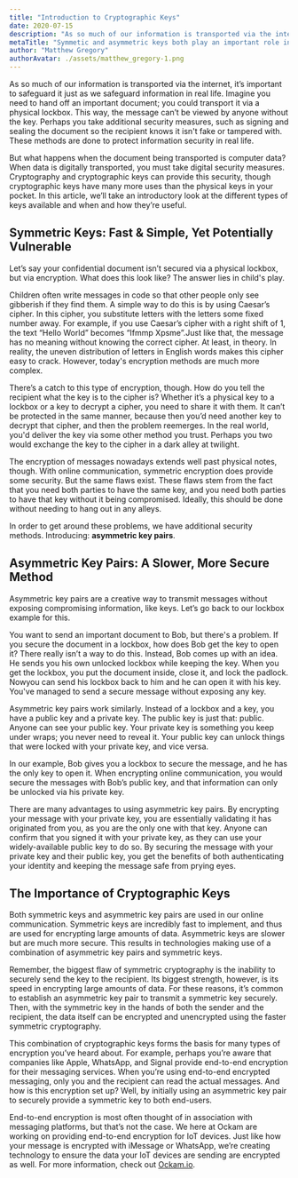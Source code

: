 ```yaml
---
title: "Introduction to Cryptographic Keys"
date: 2020-07-15
description: "As so much of our information is transported via the internet, it’s important to safeguard it. Cryptographic keys make this possible."
metaTitle: "Symmetic and asymmetric keys both play an important role in cryptography, the foundation of Internet security."
author: "Matthew Gregory"
authorAvatar: ./assets/matthew_gregory-1.png
---
```


As so much of our information is transported via the internet, it’s important to safeguard it just as we safeguard information in real life. Imagine you need to hand off an important document; you could transport it via a physical lockbox. This way, the message can’t be viewed by anyone without the key. Perhaps you take additional security measures, such as signing and sealing the document so the recipient knows it isn't fake or tampered with. These methods are done to protect information security in real life.

But what happens when the document being transported is computer data? When data is digitally transported, you must take digital security measures. Cryptography and cryptographic keys can provide this security, though cryptographic keys have many more uses than the physical keys in your pocket. In this article, we’ll take an introductory look at the different types of keys available and when and how they’re useful. 
## Symmetric Keys: Fast & Simple, Yet Potentially Vulnerable
Let’s say your  confidential document isn’t secured via a physical lockbox, but via encryption. What does this look like? The answer lies in child's play.

Children often write messages in code so that other people only see gibberish if they find them. A simple way to do this is by using Caesar’s cipher. In this cipher, you substitute letters with the letters some fixed number away. For example, if you use Caesar’s cipher with a right shift of 1, the text “Hello World” becomes “Ifmmp Xpsme”.Just like that, the message has no meaning without knowing the correct cipher. At least, in theory. In reality, the uneven distribution of letters in English words makes this cipher easy to crack. However, today's encryption methods are much more complex.

There’s a catch to this type of encryption, though. How do you tell the recipient what the key is to the cipher is? Whether it’s a physical key to a lockbox or a key to decrypt a cipher, you need to share it with them. It can’t be protected in the same manner, because then you’d need another key to decrypt that cipher, and then the problem reemerges. In the real world, you'd deliver the key via some other method you trust. Perhaps you two would exchange the key to the cipher in a dark alley at twilight.

The encryption of messages nowadays extends well past physical notes, though. With online communication, symmetric encryption does provide some security. But the same flaws exist. These flaws stem from the fact that you need both parties to have the same key, and you need both parties to have that key without it being compromised. Ideally, this should be done without needing to hang out in any alleys.

In order to get around these problems, we have additional security methods. Introducing: **asymmetric key pairs**.
## Asymmetric Key Pairs: A Slower, More Secure Method
Asymmetric key pairs are a creative way to transmit messages without exposing compromising information, like keys. Let’s go back to our lockbox example for this. 

You want to send an important document to Bob, but there's a problem. If you secure the document in a lockbox, how does Bob get the key to open it? There really isn’t a way to do this. Instead, Bob comes up with an idea. He sends you his own unlocked lockbox while keeping the key. When you get the lockbox, you put the document inside, close it, and lock the padlock. Nowyou can send his lockbox back to him and he can open it with his key. You've managed to send a secure message without exposing any key. 

Asymmetric key pairs work similarly. Instead of a lockbox and a key, you have a public key and a private key. The public key is just that: public. Anyone can see your public key. Your private key is something you keep under wraps; you never need to reveal it. Your public key can unlock things that were locked with your private key, and vice versa.

In our example, Bob gives you a lockbox to secure the message, and he has the only key to open it. When encrypting online communication, you would secure the messages with Bob’s public key, and that information can only be unlocked via his private key.

There are many advantages to using asymmetric key pairs. By encrypting your message with your private key, you are essentially validating it has originated from you, as you are the only one with that key. Anyone can confirm that you signed it with your private key, as they can use your widely-available public key to do so. By securing the message with your private key and their public key, you get the benefits of both authenticating your identity and keeping the message safe from prying eyes. 
## The Importance of Cryptographic Keys
Both symmetric keys and asymmetric key pairs are used in our online communication. Symmetric keys are incredibly fast to implement, and thus are used for encrypting large amounts of data. Asymmetric keys are slower but are much more secure. This results in technologies making use of a combination of asymmetric key pairs and symmetric keys. 

Remember, the biggest flaw of symmetric cryptography is the inability to securely send the key to the recipient. Its biggest strength, however, is its speed in encrypting large amounts of data. For these reasons, it’s common to establish an asymmetric key pair to transmit a symmetric key securely. Then, with the symmetric key in the hands of both the sender and the recipient, the data itself can be encrypted and unencrypted using the faster symmetric cryptography. 

This combination of cryptographic keys forms the basis for many types of encryption you’ve heard about. For example, perhaps you’re aware that companies like Apple, WhatsApp, and Signal provide end-to-end encryption for their messaging services. When you’re using end-to-end encrypted messaging, only you and the recipient can read the actual messages. And how is this encryption set up? Well, by initially using an asymmetric key pair to securely provide a symmetric key to both end-users.

End-to-end encryption is most often thought of in association with messaging platforms, but that’s not the case. We here at Ockam are working on providing end-to-end encryption for IoT devices. Just like how your message is encrypted with iMessage or WhatsApp, we’re creating technology to ensure the data your IoT devices are sending are encrypted as well. For more information, check out [Ockam.io](https://www.ockam.io/).
